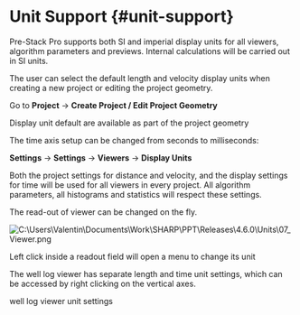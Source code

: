# Unit Support {#unit-support}

Pre-Stack Pro supports both SI and imperial display units for all viewers, algorithm parameters and previews. Internal calculations will be carried out in SI units.

The user can select the default length and velocity display units when creating a new project or editing the project geometry.

Go to **Project** → **Create Project / Edit Project Geometry**

Display unit default are available as part of the project geometry

The time axis setup can be changed from seconds to milliseconds:

**Settings** → **Settings** → **Viewers** → **Display Units**

Both the project settings for distance and velocity, and the display settings for time will be used for all viewers in every project. All algorithm parameters, all histograms and statistics will respect these settings.

The read-out of viewer can be changed on the fly.

![C:\Users\Valentin\Documents\Work\SHARP\PPT\Releases\4.6.0\Units\07_Viewer.png](C:\Temp\Gitbook3\export\assets\cusersvalentindocumentsworksh.png)

Left click inside a readout field will open a menu to change its unit

The well log viewer has separate length and time unit settings, which can be accessed by right clicking on the vertical axes.

well log viewer unit settings
